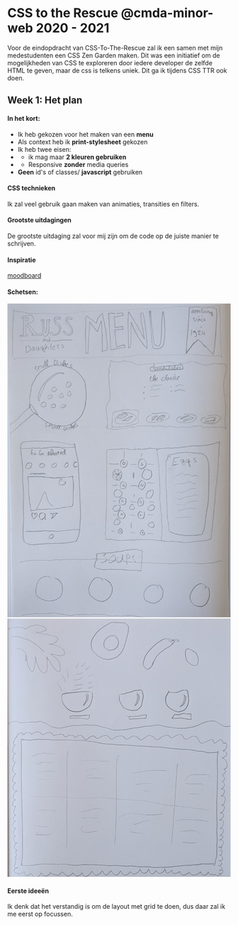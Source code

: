 # CSS to the Rescue @cmda-minor-web 2020 - 2021

Voor de eindopdracht van CSS-To-The-Rescue zal ik een samen met mijn medestudenten een CSS Zen Garden maken. Dit was een initiatief om de mogelijkheden van CSS te exploreren door iedere developer de zelfde HTML te geven, maar de css is telkens uniek. Dit ga ik tijdens CSS TTR ook doen.

## Week 1: Het plan

#### In het kort:
- Ik heb gekozen voor het maken van een **menu**
- Als context heb ik **print-stylesheet** gekozen
- Ik heb twee eisen:
- - ik mag maar **2 kleuren gebruiken**
- - Responsive **zonder** media queries
- **Geen** id's of classes/ **javascript** gebruiken

#### CSS technieken

Ik zal veel gebruik gaan maken van animaties, transities en filters.

#### Grootste uitdagingen

De grootste uitdaging zal voor mij zijn om de code op de juiste manier te schrijven.

#### Inspiratie

[moodboard](https://www.pinterest.co.uk/maxhauser1997/css-tts/)

#### Schetsen:

![menu-top](https://github.com/max-hauser/css-to-the-rescue-2021/blob/master/docs/img/menu-top.jpg)
![menu-bottom](https://github.com/max-hauser/css-to-the-rescue-2021/blob/master/docs/img/menu-bottom.jpg)

#### Eerste ideeën

Ik denk dat het verstandig is om de layout met grid te doen, dus daar zal ik me eerst op focussen.